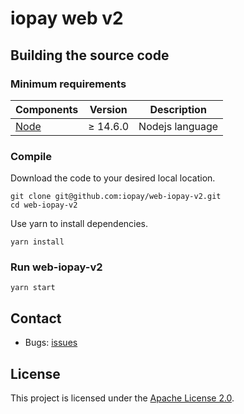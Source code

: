 # iopay web v2

## Building the source code

### Minimum requirements

| Components | Version | Description |
|----------|-------------|-------------|
| [Node](https://nodejs.org/) | &ge; 14.6.0 | Nodejs language |


### Compile

Download the code to your desired local location.
```
git clone git@github.com:iopay/web-iopay-v2.git
cd web-iopay-v2
```

Use yarn to install dependencies. 
```
yarn install
```

### Run web-iopay-v2

```
yarn start
```


## Contact

- Bugs: [issues](https://github.com/iopay/web-iopay-v2/issues)


## License
This project is licensed under the [Apache License 2.0](LICENSE).
